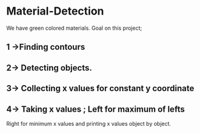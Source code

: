 # Material-Detection
  We have green colored materials.
  Goal on this project;
  ## 1 ->Finding contours 
  ## 2-> Detecting objects.
  ## 3-> Collecting x values for constant y coordinate
  ## 4-> Taking x values ; Left for maximum of lefts
Right for minimum x values and printing x values object by object.
